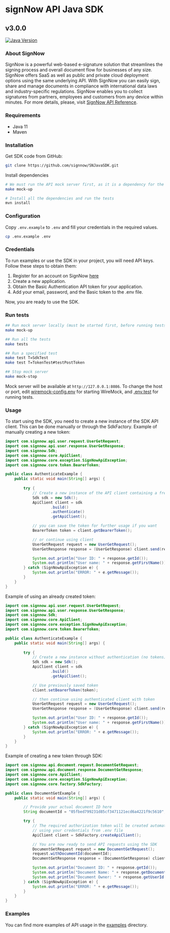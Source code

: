 # signNow API Java SDK
## v3.0.0

[![Java Version](https://img.shields.io/badge/codebase-java--11-yellowgreen)](https://www.java.com/)

### About SignNow
SignNow is a powerful web-based e-signature solution that streamlines the signing process and overall document flow for businesses of any size. SignNow offers SaaS as well as public and private cloud deployment options using the same underlying API. With SignNow you can easily sign, share and manage documents in compliance with international data laws and industry-specific regulations. SignNow enables you to collect signatures from partners, employees and customers from any device within minutes. For more details, please, visit [SignNow API Reference](https://docs.signnow.com/docs/signnow/welcome).

### Requirements
- Java 11
- Maven

### Installation
Get SDK code from GitHub:
```bash
git clone https://github.com/signnow/SNJavaSDK.git
```
Install dependencies
```bash
# We must run the API mock server first, as it is a dependency for the tests
make mock-up

# Install all the dependencies and run the tests
mvn install
```

### Configuration
Copy `.env.example` to `.env` and fill your credentials in the required values.
```bash
cp .env.example .env
```

### Credentials
To run examples or use the SDK in your project, you will need API keys. Follow these steps to obtain them:

1. Register for an account on SignNow [here](https://www.signnow.com/api)
2. Create a new application.
3. Obtain the Basic Authentication API token for your application.
4. Add your email, password, and the Basic token to the .env file.

Now, you are ready to use the SDK.

### Run tests
```bash
## Run mock server locally (must be started first, before running tests)
make mock-up

## Run all the tests
make tests

## Run a specified test
make test T=SdkTest
make test T=TokenTest#testPostToken

## Stop mock server
make mock-stop
```
Mock server will be available at `http://127.0.0.1:8086`.
To change the host or port, edit [wiremock-config.env](./src/test/resources/wiremock-config.env) for starting WireMock,
and [.env.test](./src/test/resources/.env.test) for running tests.

### Usage
To start using the SDK, you need to create a new instance of the SDK API client. This can be done manually or through the SdkFactory.
Example of manually creating a new token:
```java
import com.signnow.api.user.request.UserGetRequest;
import com.signnow.api.user.response.UserGetResponse;
import com.signnow.Sdk;
import com.signnow.core.ApiClient;
import com.signnow.core.exception.SignNowApiException;
import com.signnow.core.token.BearerToken;

public class AuthenticateExample {
    public static void main(String[] args) {
        
        try {
            // Create a new instance of the API client containing a freshly created bearer token
            Sdk sdk = new Sdk();
            ApiClient client = sdk
                    .build()
                    .authenticate()
                    .getApiClient();

            // you can save the token for further usage if you want
            BearerToken token = client.getBearerToken();

            // or continue using client
            UserGetRequest request = new UserGetRequest();
            UserGetResponse response = (UserGetResponse) client.send(request);

            System.out.println("User ID: " + response.getId());
            System.out.println("User name: " + response.getFirstName());
        } catch (SignNowApiException e) {
            System.out.println("ERROR: " + e.getMessage());
        }
    }
}
```

Example of using an already created token:
```java
import com.signnow.api.user.request.UserGetRequest;
import com.signnow.api.user.response.UserGetResponse;
import com.signnow.Sdk;
import com.signnow.core.ApiClient;
import com.signnow.core.exception.SignNowApiException;
import com.signnow.core.token.BearerToken;

public class AuthenticateExample {
    public static void main(String[] args) {
        
        try {
            // Create a new instance without authentication (no tokens)
            Sdk sdk = new Sdk();
            ApiClient client = sdk
                    .build()
                    .getApiClient();

            // Use previously saved token
            client.setBearerToken(token);

            // then continue using authenticated client with token
            UserGetRequest request = new UserGetRequest();
            UserGetResponse response = (UserGetResponse) client.send(request);

            System.out.println("User ID: " + response.getId());
            System.out.println("User name: " + response.getFirstName());
        } catch (SignNowApiException e) {
            System.out.println("ERROR: " + e.getMessage());
        }
    }
}
```

Example of creating a new token through SDK:
```java
import com.signnow.api.document.request.DocumentGetRequest;
import com.signnow.api.document.response.DocumentGetResponse;
import com.signnow.core.ApiClient;
import com.signnow.core.exception.SignNowApiException;
import com.signnow.core.factory.SdkFactory;

public class DocumentGetExample {
    public static void main(String[] args) {

        // Provide your actual document ID here
        String documentId = "05fbed799231d85cf3471121ecd6a4221f9c5610";

        try {
            // The required authorization token will be created automatically by SdkFactory
            // using your credentials from .env file
            ApiClient client = SdkFactory.createApiClient();

            // You are now ready to send API requests using the SDK
            DocumentGetRequest request = new DocumentGetRequest();
            request.withDocumentId(documentId);
            DocumentGetResponse response = (DocumentGetResponse) client.send(request);

            System.out.println("Document ID: " + response.getId());
            System.out.println("Document Name: " + response.getDocumentName());
            System.out.println("Document Owner: " + response.getUserId());
        } catch (SignNowApiException e) {
            System.out.println("ERROR: " + e.getMessage());
        }
    }
}
```

### Examples
You can find more examples of API usage in the [examples](./examples) directory.
